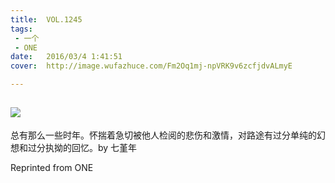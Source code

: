 ```yaml
---
title:	VOL.1245
tags:
 - 一个
 - ONE
date:	2016/03/4 1:41:51
cover:	http://image.wufazhuce.com/Fm2Oq1mj-npVRK9v6zcfjdvALmyE

---
```

![](http://image.wufazhuce.com/Fm2Oq1mj-npVRK9v6zcfjdvALmyE)
---

总有那么一些时年。怀揣着急切被他人检阅的悲伤和激情，对路途有过分单纯的幻想和过分执拗的回忆。by 七堇年
 
Reprinted from ONE
